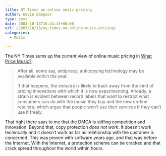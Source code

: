 ```yaml
---
title: NY Times on online music pricing
author: Kevin Dangoor
type: post
date: 2003-10-13T16:34:47+00:00
url: /2003/10/13/ny-times-on-online-music-pricing/
categories:
  - Music

---
```

The NY Times sums up the current view of online music pricing in [What Price Music?][1].

> After all, some say, antipiracy, anticopying technology may be available within the year.
> 
> If that happens, the industry is likely to back away from the kind of pricing innovations with which it is now experimenting. Already, a strain is evident between record labels that want to restrict what consumers can do with the music they buy and the new on-line retailers, which argue that people won&#8217;t use their services if they can&#8217;t use it freely.

That right there says to me that the DMCA is stifling competition and innovation. Beyond that, copy protection _does not work_. It doesn&#8217;t work techincally and it doesn&#8217;t work as far as relationship with the customer is concerned. This was proven with software years ago, and that was before the Internet. With the Internet, a protection scheme can be cracked and that crack spread throughout the world within hours.

 [1]: http://www.nytimes.com/2003/10/12/arts/music/12HARM.html?pagewanted=3&ei=5007&en=ccd1925d9ba7f1d2&ex=1381377600&adxnnl=1&partner=USERLAND&adxnnlx=1066051496-1zjGqVQ3pz3xhgDdX5Ze0A "What Price Music?"